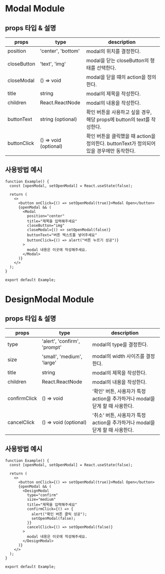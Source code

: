 # Modal Module

## props 타입 & 설명

| props       | type                  | description                                                                              |
| ----------- | --------------------- | ---------------------------------------------------------------------------------------- |
| position    | 'center', 'bottom'    | modal의 위치를 결정한다.                                                                 |
| closeButton | 'text', 'img'         | modal을 닫는 closeButton의 형태를 선택한다.                                              |
| closeModal  | () => void            | modal을 닫을 떄의 action을 정의한다.                                                     |
| title       | string                | modal의 제목을 작성한다.                                                                 |
| children    | React.ReactNode       | modal의 내용을 작성한다.                                                                 |
| buttonText  | string (optional)     | 확인 버튼을 사용하고 싶을 경우, 해당 props에 button의 text를 작성한다.                   |
| buttonClick | () => void (optional) | 확인 버튼을 클릭했을 때 action을 정의한다. buttonText가 정의되어 있을 경우에만 동작한다. |

## 사용방법 예시

```tsx
function Example() {
  const [openModal, setOpenModal] = React.useState(false);

  return (
    <>
      <button onClick={() => setOpenModal(true)}>Modal Open</button>
      {openModal && (
        <Modal
          position="center"
          title="제목을 입력해주세요"
          closeButton="img"
          closeModal={() => setOpenModal(false)}
          buttonText="버튼 텍스트틀 넣어주세요"
          buttonClick={() => alert("버튼 누르기 성공")}
        >
          modal 내용은 이곳에 작성해주세요.
        </Modal>
      )}
    </>
  );
}

export default Example;
```

# DesignModal Module

## props 타입 & 설명

| props        | type                         | description                                                                 |
| ------------ | ---------------------------- | --------------------------------------------------------------------------- |
| type         | 'alert', 'confirm', 'prompt' | modal의 type을 결정한다.                                                    |
| size         | 'small', 'medium', 'large'   | modal의 width 사이즈를 결정한다.                                            |
| title        | string                       | modal의 제목을 작성한다.                                                    |
| children     | React.ReactNode              | modal의 내용을 작성한다.                                                    |
| confirmClick | () => void                   | '확인' 버튼, 사용자가 특정 action을 추가하거나 modal을 닫게 할 때 사용한다. |
| cancelClick  | () => void (optional)        | '취소' 버튼, 사용자가 특정 action을 추가하거나 modal을 닫게 할 때 사용한다. |

## 사용방법 예시

```tsx
function Example() {
  const [openModal, setOpenModal] = React.useState(false);

  return (
    <>
      <button onClick={() => setOpenModal(true)}>Modal Open</button>
      {openModal && (
        <DesignModal
          type="confirm"
          size="medium"
          title="제목을 입력해주세요"
          confirmClick={() => {
            alert("확인 버튼 클릭 성공");
            setOpenModal(false);
          }}
          cancelClick={() => setOpenModal(false)}
        >
          modal 내용은 이곳에 작성해주세요.
        </DesignModal>
      )}
    </>
  );
}

export default Example;
```
